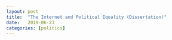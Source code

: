 ```yaml
---
layout: post
title:  "The Internet and Political Equality (Dissertation)"
date:   2019-06-23
categories: [politics]
---
```


